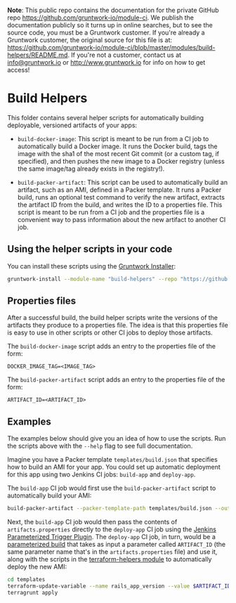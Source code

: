**Note**: This public repo contains the documentation for the private GitHub repo <https://github.com/gruntwork-io/module-ci>.
We publish the documentation publicly so it turns up in online searches, but to see the source code, you must be a Gruntwork customer.
If you're already a Gruntwork customer, the original source for this file is at: <https://github.com/gruntwork-io/module-ci/blob/master/modules/build-helpers/README.md>.
If you're not a customer, contact us at <info@gruntwork.io> or <http://www.gruntwork.io> for info on how to get access!

# Build Helpers

This folder contains several helper scripts for automatically building deployable, versioned artifacts of your apps:

* `build-docker-image`: This script is meant to be run from a CI job to automatically build a Docker image. It runs the 
  Docker build, tags the image with the sha1 of the most recent Git commit (or a custom tag, if specified), and then 
  pushes the new image to a Docker registry (unless the same image/tag already exists in the registry!). 

* `build-packer-artifact`: This script can be used to automatically build an artifact, such as an AMI, defined in a
  Packer template. It runs a Packer build, runs an optional test command to verify the new artifact, extracts the
  artifact ID from the build, and writes the ID to a properties file. This script is meant to be run from a CI job and
  the properties file is a convenient way to pass information about the new artifact to another CI job.

## Using the helper scripts in your code

You can install these scripts using the [Gruntwork Installer](https://github.com/gruntwork-io/gruntwork-installer):

```bash
gruntwork-install --module-name "build-helpers" --repo "https://github.com/gruntwork-io/module-ci" --tag "0.0.1"
```

## Properties files

After a successful build, the build helper scripts write the versions of the artifacts they produce to a properties
file. The idea is that this properties file is easy to use in other scripts or other CI jobs to deploy those artifacts.

The `build-docker-image` script adds an entry to the properties file of the form:

```
DOCKER_IMAGE_TAG=<IMAGE_TAG>
```

The `build-packer-artifact` script adds an entry to the properties file of the form:

```
ARTIFACT_ID=<ARTIFACT_ID>
```

## Examples

The examples below should give you an idea of how to use the scripts. Run the scripts above with the `--help` flag to
see full documentation.

Imagine you have a Packer template `templates/build.json` that specifies how to build an AMI for your app. You could
set up automatic deployment for this app using two Jenkins CI jobs: `build-app` and `deploy-app`.

The `build-app` CI job would first use the `build-packer-artifact` script to automatically build your AMI:

```bash
build-packer-artifact --packer-template-path templates/build.json --output-properties-file artifacts.properties
```

Next, the `build-app` CI job would then pass the contents of `artifacts.properties` directly to the `deploy-app` CI
job using the [Jenkins Parameterized Trigger
Plugin](https://wiki.jenkins-ci.org/display/JENKINS/Parameterized+Trigger+Plugin). The `deploy-app` CI job, in turn,
would be a [parameterized build](https://wiki.jenkins-ci.org/display/JENKINS/Parameterized+Build) that takes as input
a parameter called `ARTIFACT_ID` (the same parameter name that's in the `artifacts.properties` file) and use it, along
with the scripts in the [terraform-helpers module](/modules/terraform-helpers) to automatically deploy the new AMI:

```bash
cd templates
terraform-update-variable --name rails_app_version --value $ARTIFACT_ID
terragrunt apply
```
